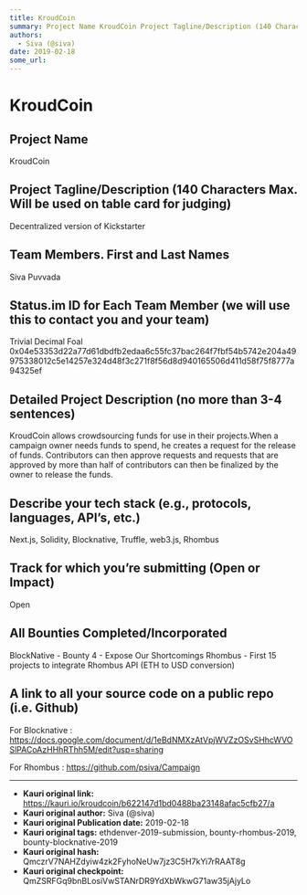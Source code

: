 ```yaml
---
title: KroudCoin
summary: Project Name KroudCoin Project Tagline/Description (140 Characters Max. Will be used on table card for judging) Decentralized version of Kickstarter Team Members. First and Last Names Siva Puvvada Status.im ID for Each Team Member (we will use this to contact you and your team) Trivial Decimal Foal 0x04e53353d22a77d61dbdfb2edaa6c55fc37bac264f7fbf54b5742e204a49975338012c5e14257e324d48f3c271f8f56d8d940165506d411d58f75f8777a94325ef Detailed Project Description (no more than 3-4 sentences) KroudCoin
authors:
  - Siva (@siva)
date: 2019-02-18
some_url: 
---
```


# KroudCoin


## Project Name
KroudCoin

## Project Tagline/Description (140 Characters Max. Will be used on table card for judging)
Decentralized version of Kickstarter

## Team Members. First and Last Names
Siva Puvvada

## Status.im ID for Each Team Member (we will use this to contact you and your team)
Trivial Decimal Foal
0x04e53353d22a77d61dbdfb2edaa6c55fc37bac264f7fbf54b5742e204a49975338012c5e14257e324d48f3c271f8f56d8d940165506d411d58f75f8777a94325ef

## Detailed Project Description (no more than 3-4 sentences)
KroudCoin allows crowdsourcing funds for use in their projects.When a campaign owner needs funds to spend, he creates a request for the release of funds. Contributors can then approve requests and requests that are approved by more than half of contributors can then be finalized by the owner to release the funds.

## Describe your tech stack (e.g., protocols, languages, API’s, etc.)
Next.js, Solidity, Blocknative, Truffle, web3.js, Rhombus

## Track for which you’re submitting (Open or Impact)
Open

## All Bounties Completed/Incorporated
BlockNative - Bounty 4 - Expose Our Shortcomings
Rhombus - First 15 projects to integrate Rhombus API (ETH to USD conversion)

## A link to all your source code on a public repo (i.e. Github)
For Blocknative :
https://docs.google.com/document/d/1eBdNMXzAtVpjWVZzOSvSHhcWVOSlPACoAzHHhRThh5M/edit?usp=sharing

For Rhombus :
https://github.com/psiva/Campaign






---

- **Kauri original link:** https://kauri.io/kroudcoin/b622147d1bd0488ba23148afac5cfb27/a
- **Kauri original author:** Siva (@siva)
- **Kauri original Publication date:** 2019-02-18
- **Kauri original tags:** ethdenver-2019-submission, bounty-rhombus-2019, bounty-blocknative-2019
- **Kauri original hash:** QmczrV7NAHZdyiw4zk2FyhoNeUw7jz3C5H7kYi7rRAAT8g
- **Kauri original checkpoint:** QmZSRFGq9bnBLosiVwSTANrDR9YdXbWkwG71aw35jAjyLo



